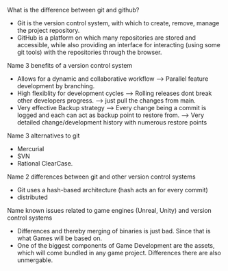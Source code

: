 What is the difference between git and github?
  - Git is the version control system, with which to create, remove, manage the project repository.
  - GitHub is a platform on which many repositories are stored and accessible, while also providing an interface for interacting (using some git tools) with the repositories through the browser.

Name 3 benefits of a version control system
  - Allows for a dynamic and collaborative workflow --> Parallel feature development by branching. 
  - High flexiblity for development cycles --> Rolling releases dont break other developers progress. --> just pull the changes from main.
  - Very effective Backup strategy --> Every change being a commit is logged and each can act as backup point to restore from. --> Very detailed change/development history with numerous restore points

Name 3 alternatives to git
  - Mercurial
  - SVN
  - Rational ClearCase.

Name 2 differences between git and other version control systems
  - Git uses a hash-based architecture (hash acts an for every commit)
  - distributed

Name known issues related to game engines (Unreal, Unity) and version control systems
  - Differences and thereby merging of binaries is just bad. Since that is what Games will be based on.
  - One of the biggest components of Game Development are the assets, which will come bundled in any game project. Differences there are also unmergable.
